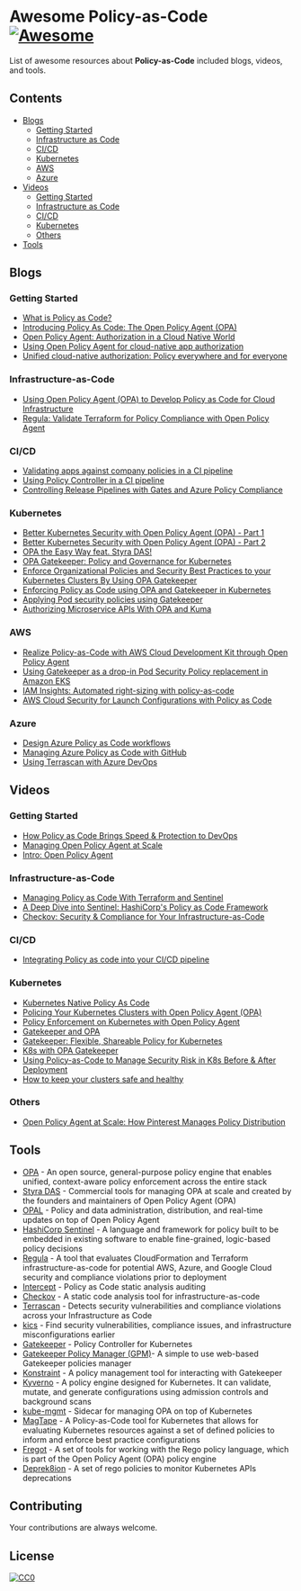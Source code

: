 # Awesome Policy-as-Code [![Awesome](https://awesome.re/badge-flat2.svg)](https://awesome.re)

List of awesome resources about **Policy-as-Code** included blogs, videos, and tools.

## Contents

- [Blogs](#blogs)
  - [Getting Started](#getting-started)
  - [Infrastructure as Code](#infrastructure-as-code)
  - [CI/CD](#cicd)
  - [Kubernetes](#kubernetes)
  - [AWS](#aws)
  - [Azure](#azure)
- [Videos](#videos)
  - [Getting Started](#getting-started-1)
  - [Infrastructure as Code](#infrastructure-as-code-1)
  - [CI/CD](#cicd-1)
  - [Kubernetes](#kubernetes-1)
  - [Others](#others)
- [Tools](#tools)

## Blogs

### Getting Started

- [What is Policy as Code?](https://blog.container-solutions.com/what-is-policy-as-code)
- [Introducing Policy As Code: The Open Policy Agent (OPA)](https://www.cncf.io/blog/2020/08/13/introducing-policy-as-code-the-open-policy-agent-opa/)
- [Open Policy Agent: Authorization in a Cloud Native World](https://www.aquasec.com/cloud-native-academy/cloud-native-applications/open-policy-agent-authorization-in-a-cloud-native-world/)
- [Using Open Policy Agent for cloud-native app authorization](https://blog.styra.com/blog/using-open-policy-agent-for-cloud-native-app-authorization)
- [Unified cloud-native authorization: Policy everywhere and for everyone](https://blog.styra.com/blog/unified-cloud-native-authorization-rego-policy-builder)

### Infrastructure-as-Code

- [Using Open Policy Agent (OPA) to Develop Policy as Code for Cloud Infrastructure](https://cloudsecurityalliance.org/blog/2020/02/21/using-open-policy-agent-opa-to-develop-policy-as-code-for-cloud-infrastructure/)
- [Regula: Validate Terraform for Policy Compliance with Open Policy Agent](https://dev.to/andrewwright/regula-validate-terraform-for-policy-compliance-with-open-policy-agent-37lg)

### CI/CD

- [Validating apps against company policies in a CI pipeline](https://cloud.google.com/anthos-config-management/docs/tutorials/app-policy-validation-ci-pipeline)
- [Using Policy Controller in a CI pipeline](https://cloud.google.com/anthos-config-management/docs/tutorials/policy-agent-ci-pipeline)
- [Controlling Release Pipelines with Gates and Azure Policy Compliance](https://devblogs.microsoft.com/devops/controlling-release-pipelines-with-gates-and-azure-policy-compliance/)

### Kubernetes

- [Better Kubernetes Security with Open Policy Agent (OPA) - Part 1](https://www.openshift.com/blog/better-kubernetes-security-with-open-policy-agent-opa-part-1)
- [Better Kubernetes Security with Open Policy Agent (OPA) - Part 2](https://www.openshift.com/blog/better-kubernetes-security-with-open-policy-agent-opa-part-2)
- [OPA the Easy Way feat. Styra DAS!](https://www.infracloud.io/blogs/opa-the-easy-way-featuring-styra-das/)
- [OPA Gatekeeper: Policy and Governance for Kubernetes](https://kubernetes.io/blog/2019/08/06/opa-gatekeeper-policy-and-governance-for-kubernetes/)
- [Enforce Organizational Policies and Security Best Practices to your Kubernetes Clusters By Using OPA Gatekeeper](https://medium.com/trendyol-tech/enforce-organizational-policies-and-security-best-practices-to-your-kubernetes-clusters-by-using-dfc085528e07)
- [Enforcing Policy as Code using OPA and Gatekeeper in Kubernetes](https://elastisys.com/enforcing-policy-as-code-using-opa-and-gatekeeper-in-kubernetes/)
- [Applying Pod security policies using Gatekeeper](https://cloud.google.com/kubernetes-engine/docs/how-to/pod-security-policies-with-gatekeeper)
- [Authorizing Microservice APIs With OPA and Kuma](https://konghq.com/blog/authorize-api-opa-kuma?utm_source=youtube&utm_medium=social&utm_campaign=community)

### AWS

- [Realize Policy-as-Code with AWS Cloud Development Kit through Open Policy Agent](https://aws.amazon.com/blogs/opensource/realize-policy-as-code-with-aws-cloud-development-kit-through-open-policy-agent/)
- [Using Gatekeeper as a drop-in Pod Security Policy replacement in Amazon EKS](https://aws.amazon.com/blogs/containers/using-gatekeeper-as-a-drop-in-pod-security-policy-replacement-in-amazon-eks/)
- [IAM Insights: Automated right-sizing with policy-as-code](https://bridgecrew.io/blog/iam-insights-automated-right-sizing-for-iam-policy-code/)
- [AWS Cloud Security for Launch Configurations with Policy as Code](https://www.accurics.com/blog/security-blog/aws-cloud-security-for-launch-configurations-with-policy-as-code/)

### Azure

- [Design Azure Policy as Code workflows](https://docs.microsoft.com/en-us/azure/governance/policy/concepts/policy-as-code)
- [Managing Azure Policy as Code with GitHub](https://github.com/Azure/manage-azure-policy/blob/main/tutorial/azure-policy-as-code.md)
- [Using Terrascan with Azure DevOps](https://lgulliver.github.io/terrascan-in-azure-devops/)

## Videos

### Getting Started

- [How Policy as Code Brings Speed & Protection to DevOps](https://www.youtube.com/watch?v=cOOw4d_6WyA)
- [Managing Open Policy Agent at Scale](https://www.youtube.com/watch?v=oLO74V1Y4gM)
- [Intro: Open Policy Agent](https://www.youtube.com/watch?v=Lca5u_ODS5s)

### Infrastructure-as-Code

- [Managing Policy as Code With Terraform and Sentinel](https://www.youtube.com/watch?v=z_m4fFYym30)
- [A Deep Dive into Sentinel: HashiCorp's Policy as Code Framework](https://www.youtube.com/watch?v=5gHo8PIA2uc)
- [Checkov: Security & Compliance for Your Infrastructure-as-Code](https://www.youtube.com/watch?v=n5EdM-e-9DU)

### CI/CD

- [Integrating Policy as code into your CI/CD pipeline](https://www.youtube.com/watch?v=sUNhRHQ2YrY)

### Kubernetes

- [Kubernetes Native Policy As Code](https://youtu.be/6GGg2WyhJfY)
- [Policing Your Kubernetes Clusters with Open Policy Agent (OPA)](https://www.youtube.com/watch?v=RDWndems-sk)
- [Policy Enforcement on Kubernetes with Open Policy Agent](https://www.youtube.com/watch?v=UN0su8fdGcs)
- [Gatekeeper and OPA](https://www.youtube.com/watch?v=ZJgaGJm9NJE)
- [Gatekeeper: Flexible, Shareable Policy for Kubernetes](https://www.youtube.com/watch?v=6Kur5MXg7us)
- [K8s with OPA Gatekeeper](https://www.youtube.com/watch?v=v4wJE3I8BYM)
- [Using Policy-as-Code to Manage Security Risk in K8s Before & After Deployment](https://www.youtube.com/watch?v=ZyOCLALjV98)
- [How to keep your clusters safe and healthy](https://www.youtube.com/watch?v=rSq-xqhQ09Q)

### Others

- [Open Policy Agent at Scale: How Pinterest Manages Policy Distribution](https://www.youtube.com/watch?v=LhgxFICWsA8)

## Tools

- [OPA](https://github.com/open-policy-agent/opa) - An open source, general-purpose policy engine that enables unified, context-aware policy enforcement across the entire stack
- [Styra DAS](https://www.styra.com/pricing) - Commercial tools for managing OPA at scale and created by the founders and maintainers of Open Policy Agent (OPA)
- [OPAL](https://github.com/authorizon/opal) - Policy and data administration, distribution, and real-time updates on top of Open Policy Agent
- [HashiCorp Sentinel](https://docs.hashicorp.com/sentinel) - A language and framework for policy built to be embedded in existing software to enable fine-grained, logic-based policy decisions
- [Regula](https://github.com/fugue/regula) - A tool that evaluates CloudFormation and Terraform infrastructure-as-code for potential AWS, Azure, and Google Cloud security and compliance violations prior to deployment
- [Intercept](https://github.com/xfhg/intercept) - Policy as Code static analysis auditing
- [Checkov](https://github.com/bridgecrewio/checkov) - A static code analysis tool for infrastructure-as-code
- [Terrascan](https://github.com/accurics/terrascan) - Detects security vulnerabilities and compliance violations across your Infrastructure as Code
- [kics](https://github.com/Checkmarx/kics) - Find security vulnerabilities, compliance issues, and infrastructure misconfigurations earlier
- [Gatekeeper](https://github.com/open-policy-agent/gatekeeper) - Policy Controller for Kubernetes
- [Gatekeeper Policy Manager (GPM)](https://github.com/sighupio/gatekeeper-policy-manager)- A simple to use web-based Gatekeeper policies manager
- [Konstraint](https://github.com/plexsystems/konstraint) - A policy management tool for interacting with Gatekeeper 
- [Kyverno](https://github.com/kyverno/kyverno) - A policy engine designed for Kubernetes. It can validate, mutate, and generate configurations using admission controls and background scans
- [kube-mgmt](https://github.com/open-policy-agent/kube-mgmt) - Sidecar for managing OPA on top of Kubernetes
- [MagTape](https://github.com/tmobile/magtape) - A Policy-as-Code tool for Kubernetes that allows for evaluating Kubernetes resources against a set of defined policies to inform and enforce best practice configurations
- [Fregot](https://github.com/fugue/Fregot) - A set of tools for working with the Rego policy language, which is part of the Open Policy Agent (OPA) policy engine
- [Deprek8ion](https://github.com/swade1987/deprek8ion) - A set of rego policies to monitor Kubernetes APIs deprecations

## Contributing

Your contributions are always welcome.

## License

[![CC0](https://i.creativecommons.org/p/zero/1.0/88x31.png)](https://creativecommons.org/publicdomain/zero/1.0/)
